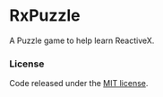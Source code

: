# RxPuzzle
A Puzzle game to help learn ReactiveX.

### License
Code released under the [MIT license](./LICENSE).
